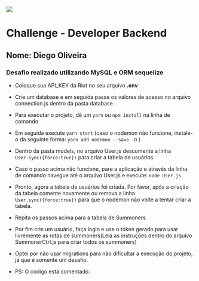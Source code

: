 <img src='https://devmagic.com.br/wp-content/uploads/2020/07/logo_footer.png'>

# Challenge - Developer Backend

## Nome: Diego Oliveira

###  Desafio realizado utilizando MySQL e ORM sequelize

 - Coloque sua API_KEY da Riot no seu arquivo **.env**


 - Crie um database e em seguida passe os valores de acesso no arquivo connection.js dentro da pasta database


 - Para executar o projeto, dê um ```yarn``` ou ```npm install``` na linha de comando


 - Em seguida execute ```yarn start``` (caso o nodemon não funcione, instale-o da seguinte forma: ```yarn add nodemon --save -D``` )


 - Dentro da pasta models, no arquivo User.js descomente a linha ```User.sync({force:true})``` para criar a tabela de usuários


 - Caso o passo acima não funcione, pare a aplicação e através da linha de comando navegue até o arquivo User.js e execute: ```node User.js```

 - Pronto, agora a tabela de usuários foi criada. Por favor, após a criação da tabela comente novamente ou remova a linha ```User.sync({force:true})``` para que o nodemon não volte a tentar criar a tabela.


 - Repita os passos acima para a tabela de Summoners


 - Por fim crie um usuário, faça login e use o token gerado para usar livremente as rotas de summoners(Leia as instruções dentro do arquivo SummonerCtrl.js para criar todos os summoners)


 - Optei por não usar migrations para não dificultar a execução do projeto, já que é somente um desafio.



 - PS: O código está comentado.

